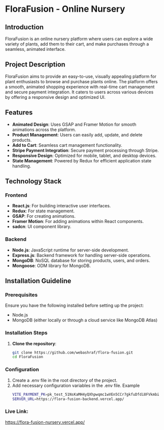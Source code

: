 # FloraFusion - Online Nursery

## Introduction

FloraFusion is an online nursery platform where users can explore a wide variety of plants, add them to their cart, and make purchases through a seamless, animated interface.

## Project Description

FloraFusion aims to provide an easy-to-use, visually appealing platform for plant enthusiasts to browse and purchase plants online. The platform offers a smooth, animated shopping experience with real-time cart management and secure payment integration. It caters to users across various devices by offering a responsive design and optimized UI.

## Features

- **Animated Design**: Uses GSAP and Framer Motion for smooth animations across the platform.
- **Product Management**: Users can easily add, update, and delete products.
- **Add to Cart**: Seamless cart management functionality.
- **Stripe Payment Integration**: Secure payment processing through Stripe.
- **Responsive Design**: Optimized for mobile, tablet, and desktop devices.
- **State Management**: Powered by Redux for efficient application state handling.

## Technology Stack

### Frontend

- **React.js**: For building interactive user interfaces.
- **Redux**: For state management.
- **GSAP**: For creating animations.
- **Framer Motion**: For adding animations within React components.
- **sadcn**: UI component library.

### Backend

- **Node.js**: JavaScript runtime for server-side development.
- **Express.js**: Backend framework for handling server-side operations.
- **MongoDB**: NoSQL database for storing products, users, and orders.
- **Mongoose**: ODM library for MongoDB.

## Installation Guideline

### Prerequisites

Ensure you have the following installed before setting up the project:

- Node.js
- MongoDB (either locally or through a cloud service like MongoDB Atlas)

### Installation Steps

1. **Clone the repository**:
   ```bash
   git clone https://github.com/webashraf/flora-fusion.git
   cd FloraFusion
   ```

### Configuration

1. Create a .env file in the root directory of the project.
2. Add necessary configuration variables in the .env file. Example
   ```bash
   VITE_PAYMENT_PK=pk_test_51NsKaMH4yQXhpwqmc1wVEn5CCr7gkfuDfdi8FVkmbibBgPRREMgu4deLXbVy4LU9GLcR9AFIbFa0S5jYtRXupN6000ajaSjVp4
   SERVER_URL=https://flora-fusion-backend.vercel.app/
   ```

### Live Link:

https://flora-fusion-nursery.vercel.app/
